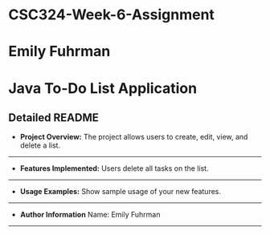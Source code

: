 # CSC324-Week-6-Assignment
# Emily Fuhrman
# **Java To-Do List Application**


## **Detailed README**
- **Project Overview:** The project allows users to create, edit, view, and delete a list.

---
- **Features Implemented:** Users delete all tasks on the list.

--- 

- **Usage Examples:** Show sample usage of your new features.

--- 

- **Author Information** Name: Emily Fuhrman

--- 
